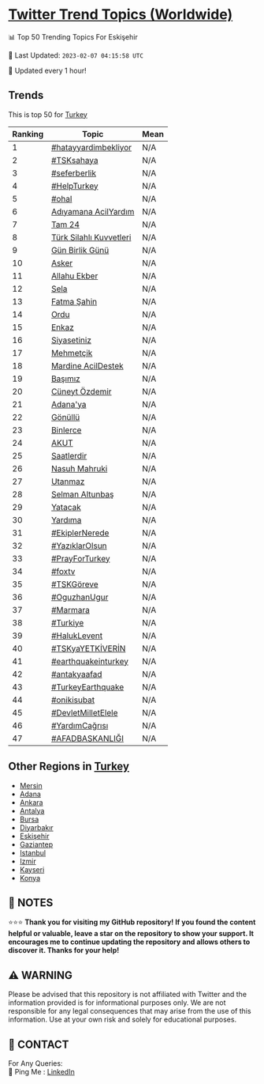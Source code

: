 [Twitter Trend Topics (Worldwide)](https://github.com/ErcinDedeoglu/Twitter-Trend-Topics)
==========


📊 Top 50 Trending Topics For Eskişehir

📆 Last Updated: `2023-02-07 04:15:58 UTC`

🔧 Updated every 1 hour!


## Trends

This is top 50 for [Turkey](</Turkey>)

| Ranking | Topic | Mean |
| ------- | ------------ | ------------ |
| 1 | [#hatayyardimbekliyor](http://twitter.com/search?q=%23hatayyardimbekliyor) | N/A |
| 2 | [#TSKsahaya](http://twitter.com/search?q=%23TSKsahaya) | N/A |
| 3 | [#seferberlik](http://twitter.com/search?q=%23seferberlik) | N/A |
| 4 | [#HelpTurkey](http://twitter.com/search?q=%23HelpTurkey) | N/A |
| 5 | [#ohal](http://twitter.com/search?q=%23ohal) | N/A |
| 6 | [Adıyamana AcilYardım](http://twitter.com/search?q=Ad%c4%b1yamana+AcilYard%c4%b1m) | N/A |
| 7 | [Tam 24](http://twitter.com/search?q=Tam+24) | N/A |
| 8 | [Türk Silahlı Kuvvetleri](http://twitter.com/search?q=T%c3%bcrk+Silahl%c4%b1+Kuvvetleri) | N/A |
| 9 | [Gün Birlik Günü](http://twitter.com/search?q=G%c3%bcn+Birlik+G%c3%bcn%c3%bc) | N/A |
| 10 | [Asker](http://twitter.com/search?q=Asker) | N/A |
| 11 | [Allahu Ekber](http://twitter.com/search?q=Allahu+Ekber) | N/A |
| 12 | [Sela](http://twitter.com/search?q=Sela) | N/A |
| 13 | [Fatma Şahin](http://twitter.com/search?q=Fatma+%c5%9eahin) | N/A |
| 14 | [Ordu](http://twitter.com/search?q=Ordu) | N/A |
| 15 | [Enkaz](http://twitter.com/search?q=Enkaz) | N/A |
| 16 | [Siyasetiniz](http://twitter.com/search?q=Siyasetiniz) | N/A |
| 17 | [Mehmetçik](http://twitter.com/search?q=Mehmet%c3%a7ik) | N/A |
| 18 | [Mardine AcilDestek](http://twitter.com/search?q=Mardine+AcilDestek) | N/A |
| 19 | [Başımız](http://twitter.com/search?q=Ba%c5%9f%c4%b1m%c4%b1z) | N/A |
| 20 | [Cüneyt Özdemir](http://twitter.com/search?q=C%c3%bcneyt+%c3%96zdemir) | N/A |
| 21 | [Adana'ya](http://twitter.com/search?q=Adana%27ya) | N/A |
| 22 | [Gönüllü](http://twitter.com/search?q=G%c3%b6n%c3%bcll%c3%bc) | N/A |
| 23 | [Binlerce](http://twitter.com/search?q=Binlerce) | N/A |
| 24 | [AKUT](http://twitter.com/search?q=AKUT) | N/A |
| 25 | [Saatlerdir](http://twitter.com/search?q=Saatlerdir) | N/A |
| 26 | [Nasuh Mahruki](http://twitter.com/search?q=Nasuh+Mahruki) | N/A |
| 27 | [Utanmaz](http://twitter.com/search?q=Utanmaz) | N/A |
| 28 | [Selman Altunbaş](http://twitter.com/search?q=Selman+Altunba%c5%9f) | N/A |
| 29 | [Yatacak](http://twitter.com/search?q=Yatacak) | N/A |
| 30 | [Yardıma](http://twitter.com/search?q=Yard%c4%b1ma) | N/A |
| 31 | [#EkiplerNerede](http://twitter.com/search?q=%23EkiplerNerede) | N/A |
| 32 | [#YazıklarOlsun](http://twitter.com/search?q=%23Yaz%c4%b1klarOlsun) | N/A |
| 33 | [#PrayForTurkey](http://twitter.com/search?q=%23PrayForTurkey) | N/A |
| 34 | [#foxtv](http://twitter.com/search?q=%23foxtv) | N/A |
| 35 | [#TSKGöreve](http://twitter.com/search?q=%23TSKG%c3%b6reve) | N/A |
| 36 | [#OguzhanUgur](http://twitter.com/search?q=%23OguzhanUgur) | N/A |
| 37 | [#Marmara](http://twitter.com/search?q=%23Marmara) | N/A |
| 38 | [#Turkiye](http://twitter.com/search?q=%23Turkiye) | N/A |
| 39 | [#HalukLevent](http://twitter.com/search?q=%23HalukLevent) | N/A |
| 40 | [#TSKyaYETKİVERİN](http://twitter.com/search?q=%23TSKyaYETK%c4%b0VER%c4%b0N) | N/A |
| 41 | [#earthquakeinturkey](http://twitter.com/search?q=%23earthquakeinturkey) | N/A |
| 42 | [#antakyaafad](http://twitter.com/search?q=%23antakyaafad) | N/A |
| 43 | [#TurkeyEarthquake](http://twitter.com/search?q=%23TurkeyEarthquake) | N/A |
| 44 | [#onikisubat](http://twitter.com/search?q=%23onikisubat) | N/A |
| 45 | [#DevletMilletElele](http://twitter.com/search?q=%23DevletMilletElele) | N/A |
| 46 | [#YardımCağrısı](http://twitter.com/search?q=%23Yard%c4%b1mCa%c4%9fr%c4%b1s%c4%b1) | N/A |
| 47 | [#AFADBASKANLIĞI](http://twitter.com/search?q=%23AFADBASKANLI%c4%9eI) | N/A |



## Other Regions in [Turkey](</Turkey>)

* [Mersin](</Turkey/Mersin.md>)
* [Adana](</Turkey/Adana.md>)
* [Ankara](</Turkey/Ankara.md>)
* [Antalya](</Turkey/Antalya.md>)
* [Bursa](</Turkey/Bursa.md>)
* [Diyarbakır](</Turkey/Diyarbakır.md>)
* [Eskişehir](</Turkey/Eskişehir.md>)
* [Gaziantep](</Turkey/Gaziantep.md>)
* [Istanbul](</Turkey/Istanbul.md>)
* [Izmir](</Turkey/Izmir.md>)
* [Kayseri](</Turkey/Kayseri.md>)
* [Konya](</Turkey/Konya.md>)



## 📝 NOTES

⭐⭐⭐ **Thank you for visiting my GitHub repository! If you found the content helpful or valuable, leave a star on the repository to show your support. It encourages me to continue updating the repository and allows others to discover it. Thanks for your help!**


## ⚠️ WARNING

Please be advised that this repository is not affiliated with Twitter and the information provided is for informational purposes only. We are not responsible for any legal consequences that may arise from the use of this information. Use at your own risk and solely for educational purposes.


## 📨 CONTACT

 For Any Queries:  
            🏓 Ping Me : [LinkedIn](https://www.linkedin.com/in/ercindedeoglu/)
